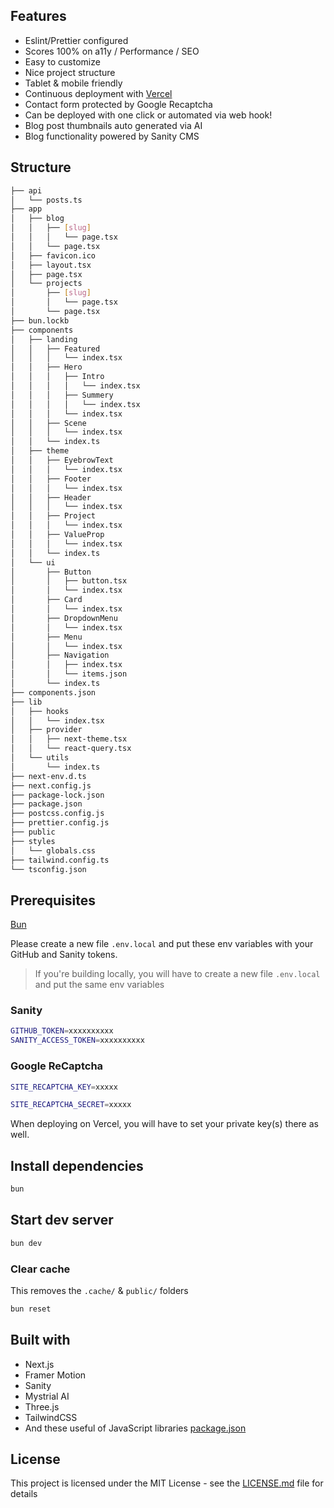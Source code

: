 ## Features

- Eslint/Prettier configured
- Scores 100% on a11y / Performance / SEO
- Easy to customize
- Nice project structure
- Tablet & mobile friendly
- Continuous deployment with [Vercel](https://vercel.com)
- Contact form protected by Google Recaptcha
- Can be deployed with one click or automated via web hook!
- Blog post thumbnails auto generated via AI
- Blog functionality powered by Sanity CMS

## Structure

```bash
├── api
│   └── posts.ts
├── app
│   ├── blog
│   │   ├── [slug]
│   │   │   └── page.tsx
│   │   └── page.tsx
│   ├── favicon.ico
│   ├── layout.tsx
│   ├── page.tsx
│   └── projects
│       ├── [slug]
│       │   └── page.tsx
│       └── page.tsx
├── bun.lockb
├── components
│   ├── landing
│   │   ├── Featured
│   │   │   └── index.tsx
│   │   ├── Hero
│   │   │   ├── Intro
│   │   │   │   └── index.tsx
│   │   │   ├── Summery
│   │   │   │   └── index.tsx
│   │   │   └── index.tsx
│   │   ├── Scene
│   │   │   └── index.tsx
│   │   └── index.ts
│   ├── theme
│   │   ├── EyebrowText
│   │   │   └── index.tsx
│   │   ├── Footer
│   │   │   └── index.tsx
│   │   ├── Header
│   │   │   └── index.tsx
│   │   ├── Project
│   │   │   └── index.tsx
│   │   ├── ValueProp
│   │   │   └── index.tsx
│   │   └── index.ts
│   └── ui
│       ├── Button
│       │   ├── button.tsx
│       │   └── index.tsx
│       ├── Card
│       │   └── index.tsx
│       ├── DropdownMenu
│       │   └── index.tsx
│       ├── Menu
│       │   └── index.tsx
│       ├── Navigation
│       │   ├── index.tsx
│       │   └── items.json
│       └── index.ts
├── components.json
├── lib
│   ├── hooks
│   │   └── index.tsx
│   ├── provider
│   │   ├── next-theme.tsx
│   │   └── react-query.tsx
│   └── utils
│       └── index.ts
├── next-env.d.ts
├── next.config.js
├── package-lock.json
├── package.json
├── postcss.config.js
├── prettier.config.js
├── public
├── styles
│   └── globals.css
├── tailwind.config.ts
└── tsconfig.json
```

## Prerequisites

[Bun](https://yarnpkg.com/en/)

Please create a new file `.env.local` and put these env variables with your GitHub and Sanity tokens.

> If you're building locally, you will have to create a new file `.env.local` and put the same env variables

### Sanity

```bash
GITHUB_TOKEN=xxxxxxxxxx
SANITY_ACCESS_TOKEN=xxxxxxxxxx
```

### Google ReCaptcha

```bash
SITE_RECAPTCHA_KEY=xxxxx

SITE_RECAPTCHA_SECRET=xxxxx
```

When deploying on Vercel, you will have to set your private key(s) there as well.

## Install dependencies

```bash
bun
```

## Start dev server

```bash
bun dev
```

### Clear cache

This removes the `.cache/` & `public/` folders

```bash
bun reset
```

## Built with

- Next.js
- Framer Motion
- Sanity
- Mystrial AI
- Three.js
- TailwindCSS
- And these useful of JavaScript libraries [package.json](package.json)

## License

This project is licensed under the MIT License - see the [LICENSE.md](LICENSE.md) file for details
